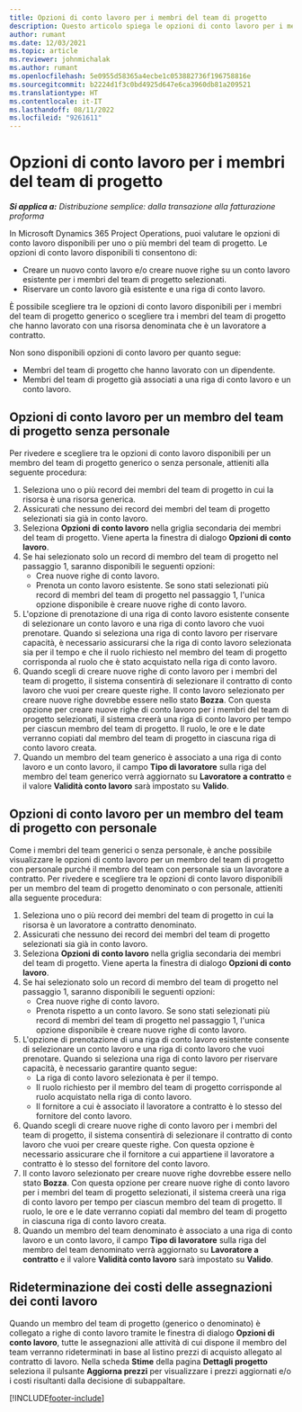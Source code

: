 ```yaml
---
title: Opzioni di conto lavoro per i membri del team di progetto
description: Questo articolo spiega le opzioni di conto lavoro per i membri del team di progetto in Microsoft Dynamics 365 Project Operations.
author: rumant
ms.date: 12/03/2021
ms.topic: article
ms.reviewer: johnmichalak
ms.author: rumant
ms.openlocfilehash: 5e0955d58365a4ecbe1c053882736f196758816e
ms.sourcegitcommit: b2224d1f3c0bd4925d647e6ca3960db81a209521
ms.translationtype: HT
ms.contentlocale: it-IT
ms.lasthandoff: 08/11/2022
ms.locfileid: "9261611"
---
```

# <a name="subcontracting-options-for-project-team-members"></a>Opzioni di conto lavoro per i membri del team di progetto

_**Si applica a:** Distribuzione semplice: dalla transazione alla fatturazione proforma_

In Microsoft Dynamics 365 Project Operations, puoi valutare le opzioni di conto lavoro disponibili per uno o più membri del team di progetto. Le opzioni di conto lavoro disponibili ti consentono di:

- Creare un nuovo conto lavoro e/o creare nuove righe su un conto lavoro esistente per i membri del team di progetto selezionati. 
- Riservare un conto lavoro già esistente e una riga di conto lavoro. 

È possibile scegliere tra le opzioni di conto lavoro disponibili per i membri del team di progetto generico o scegliere tra i membri del team di progetto che hanno lavorato con una risorsa denominata che è un lavoratore a contratto. 

Non sono disponibili opzioni di conto lavoro per quanto segue:

- Membri del team di progetto che hanno lavorato con un dipendente. 
- Membri del team di progetto già associati a una riga di conto lavoro e un conto lavoro. 

## <a name="subcontracting-an-unstaffed-project-team-member"></a>Opzioni di conto lavoro per un membro del team di progetto senza personale

Per rivedere e scegliere tra le opzioni di conto lavoro disponibili per un membro del team di progetto generico o senza personale, attieniti alla seguente procedura:

1. Seleziona uno o più record dei membri del team di progetto in cui la risorsa è una risorsa generica.
2. Assicurati che nessuno dei record dei membri del team di progetto selezionati sia già in conto lavoro. 
3. Seleziona **Opzioni di conto lavoro** nella griglia secondaria dei membri del team di progetto. Viene aperta la finestra di dialogo **Opzioni di conto lavoro**. 
4. Se hai selezionato solo un record di membro del team di progetto nel passaggio 1, saranno disponibili le seguenti opzioni:
    - Crea nuove righe di conto lavoro. 
    - Prenota un conto lavoro esistente. Se sono stati selezionati più record di membri del team di progetto nel passaggio 1, l'unica opzione disponibile è creare nuove righe di conto lavoro.
5. L'opzione di prenotazione di una riga di conto lavoro esistente consente di selezionare un conto lavoro e una riga di conto lavoro che vuoi prenotare. Quando si seleziona una riga di conto lavoro per riservare capacità, è necessario assicurarsi che la riga di conto lavoro selezionata sia per il tempo e che il ruolo richiesto nel membro del team di progetto corrisponda al ruolo che è stato acquistato nella riga di conto lavoro.
6. Quando scegli di creare nuove righe di conto lavoro per i membri del team di progetto, il sistema consentirà di selezionare il contratto di conto lavoro che vuoi per creare queste righe. Il conto lavoro selezionato per creare nuove righe dovrebbe essere nello stato **Bozza**. Con questa opzione per creare nuove righe di conto lavoro per i membri del team di progetto selezionati, il sistema creerà una riga di conto lavoro per tempo per ciascun membro del team di progetto. Il ruolo, le ore e le date verranno copiati dal membro del team di progetto in ciascuna riga di conto lavoro creata. 
7. Quando un membro del team generico è associato a una riga di conto lavoro e un conto lavoro, il campo **Tipo di lavoratore** sulla riga del membro del team generico verrà aggiornato su **Lavoratore a contratto** e il valore **Validità conto lavoro** sarà impostato su **Valido**.

## <a name="subcontracting-a-staffed-project-team-member"></a>Opzioni di conto lavoro per un membro del team di progetto con personale

Come i membri del team generici o senza personale, è anche possibile visualizzare le opzioni di conto lavoro per un membro del team di progetto con personale purché il membro del team con personale sia un lavoratore a contratto. Per rivedere e scegliere tra le opzioni di conto lavoro disponibili per un membro del team di progetto denominato o con personale, attieniti alla seguente procedura:

1. Seleziona uno o più record dei membri del team di progetto in cui la risorsa è un lavoratore a contratto denominato.
2. Assicurati che nessuno dei record dei membri del team di progetto selezionati sia già in conto lavoro. 
3. Seleziona **Opzioni di conto lavoro** nella griglia secondaria dei membri del team di progetto. Viene aperta la finestra di dialogo **Opzioni di conto lavoro**. 
4. Se hai selezionato solo un record di membro del team di progetto nel passaggio 1, saranno disponibili le seguenti opzioni:
      - Crea nuove righe di conto lavoro.
      - Prenota rispetto a un conto lavoro.
  Se sono stati selezionati più record di membri del team di progetto nel passaggio 1, l'unica opzione disponibile è creare nuove righe di conto lavoro.
5. L'opzione di prenotazione di una riga di conto lavoro esistente consente di selezionare un conto lavoro e una riga di conto lavoro che vuoi prenotare. Quando si seleziona una riga di conto lavoro per riservare capacità, è necessario garantire quanto segue:
      - La riga di conto lavoro selezionata è per il tempo. 
      - Il ruolo richiesto per il membro del team di progetto corrisponde al ruolo acquistato nella riga di conto lavoro. 
      - Il fornitore a cui è associato il lavoratore a contratto è lo stesso del fornitore del conto lavoro.
6. Quando scegli di creare nuove righe di conto lavoro per i membri del team di progetto, il sistema consentirà di selezionare il contratto di conto lavoro che vuoi per creare queste righe. Con questa opzione è necessario assicurare che il fornitore a cui appartiene il lavoratore a contratto è lo stesso del fornitore del conto lavoro. 
7. Il conto lavoro selezionato per creare nuove righe dovrebbe essere nello stato **Bozza**. Con questa opzione per creare nuove righe di conto lavoro per i membri del team di progetto selezionati, il sistema creerà una riga di conto lavoro per tempo per ciascun membro del team di progetto. Il ruolo, le ore e le date verranno copiati dal membro del team di progetto in ciascuna riga di conto lavoro creata.  
8. Quando un membro del team denominato è associato a una riga di conto lavoro e un conto lavoro, il campo **Tipo di lavoratore** sulla riga del membro del team denominato verrà aggiornato su **Lavoratore a contratto** e il valore **Validità conto lavoro** sarà impostato su **Valido**.

## <a name="re-costing-subcontractor-assignments"></a>Rideterminazione dei costi delle assegnazioni dei conti lavoro

Quando un membro del team di progetto (generico o denominato) è collegato a righe di conto lavoro tramite le finestra di dialogo **Opzioni di conto lavoro**, tutte le assegnazioni alle attività di cui dispone il membro del team verranno rideterminati in base al listino prezzi di acquisto allegato al contratto di lavoro. Nella scheda **Stime** della pagina **Dettagli progetto** seleziona il pulsante **Aggiorna prezzi** per visualizzare i prezzi aggiornati e/o i costi risultanti dalla decisione di subappaltare.

[!INCLUDE[footer-include](../../includes/footer-banner.md)]
